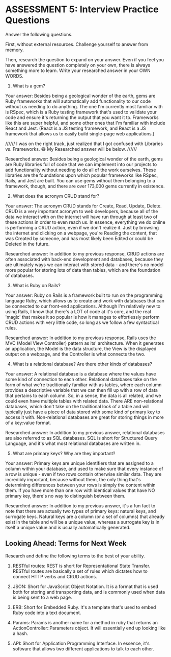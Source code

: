 # ASSESSMENT 5: Interview Practice Questions

Answer the following questions.

First, without external resources. Challenge yourself to answer from memory.

Then, research the question to expand on your answer. Even if you feel you have answered the question completely on your own, there is always something more to learn. Write your researched answer in your OWN WORDS.

1. What is a gem?

Your answer: Besides being a geological wonder of the earth, gems are Ruby frameworks that will automatically add functionality to our code without us needing to do anything. The one I'm currently most familiar with is RSpec, which is a Ruby testing framework that's used to validate your code and ensure it's returning the output that you want it to. Frameworks like this are super helpful, and some other ones that I'm familiar with include React and Jest. (React is a JS testing framework, and React is a JS framework that allows us to easily build single-page web applications.)

////// I was on the right track, just realized that I got confused with Libraries vs. Frameworks. 😅 My Researched answer will be below. //////

Researched answer: Besides being a geological wonder of the earth, gems are Ruby libraries full of code that we can implement into our projects to add functionality without needing to do all of the work ourselves. These libraries are the foundations upon which popular frameworks like RSpec, Rails, and Jest are built. You can use gems without them belonging to a framework, though, and there are over 173,000 gems currently in existence.

2. What does the acronym CRUD stand for?

Your answer: The acronym CRUD stands for Create, Read, Update, Delete. CRUD is a very important acronym to web developers, because all of the data we interact with on the internet will have run through at least two of these actions in order to even reach us. In essence, everything we do online is performing a CRUD action, even if we don't realize it. Just by browsing the internet and clicking on a webpage, you're Reading the content, that was Created by someone, and has most likely been Edited or could be Deleted in the future.

Researched answer: In addition to my previous response, CRUD actions are often associated with back-end development and databases, because they are ultimately ways we can interact with stored data - and there's no model more popular for storing lots of data than tables, which are the foundation of databases.

3. What is Ruby on Rails?

Your answer: Ruby on Rails is a framework built to run on the programming language Ruby, which allows us to create and work with databases that can be connected to our front-end applications. Although I'm relatively new to using Rails, I know that there's a LOT of code at it's core, and the real 'magic' that makes it so popular is how it manages to effortlessly perform CRUD actions with very little code, so long as we follow a few syntactical rules.

Researched answer: In addition to my previous response, Rails uses the MVC (Model View Controller) pattern as its' architecture. When it generates an application, the Model is the data structure, the View is the displayed output on a webpage, and the Controller is what connects the two.

4. What is a relational database? Are there other kinds of databases?

Your answer: A relational database is a database where the values have some kind of connection to each other. Relational databases take on the form of what we're traditionally familiar with as tables, where each column provides a descriptive variable that we can then fill up with a row of data that pertains to each column. So, in a sense, the data is all related, and we could even have multiple tables with related data. There ARE non-relational databases, which don't take on the traditional look of a table and will typically just have a piece of data stored with some kind of primary key to access it with. Non-relational databases are great for storing things in more of a key:value format.

Researched answer: In addition to my previous answer, relational databases are also referred to as SQL databases. SQL is short for Structured Query Language, and it's what most relational databases are written in.

5. What are primary keys? Why are they important?

Your answer: Primary keys are unique identifiers that are assigned to a column within your database, and used to make sure that every instance of a row is unique - even if two rows contain otherwise similar data. They are incredibly important, because without them, the only thing that's determining differences between your rows is simply the content within them. If you have more than one row with identical values that have NO primary key, there's no way to distinguish between them.

Researched answer: In addition to my previous answer, it's a fun fact to note that there are actually two types of primary keys: natural keys, and surrogate keys. Natural keys are a column (or a set of columns) that already exist in the table and will be a unique value, whereas a surrogate key is in itself a unique value and is usually automatically generated.

## Looking Ahead: Terms for Next Week

Research and define the following terms to the best of your ability.

1. RESTful routes: REST is short for Representational State Transfer. RESTful routes are basically a set of rules which dictates how to connect HTTP verbs and CRUD actions.

2. JSON: Short for JavaScript Object Notation. It is a format that is used both for storing and transporting data, and is commonly used when data is being sent to a web page.

3. ERB: Short for Embedded Ruby. It's a template that's used to embed Ruby code into a text document.

4. Params: Params is another name for a method in ruby that returns an ActionController::Parameters object. It will essentially end up looking like a hash.

5. API: Short for Application Programming Interface. In essence, it's software that allows two different applications to talk to each other.
